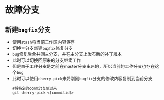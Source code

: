 # 故障分支

## 新建`bugfix`分支
* 使用`stash`将当前工作区内容保存
* 切换主分支新建`bugfix`修复分支
* `bug`修复后合并回主分支，并在主分支上发布新的补丁版本
* 此时可以切换回原来的分支继续工作
* 但是由于工作分支是之前在master分支出来的，所以当前的工作分支也存在这个`bug`
* 此时可以使用`cherry-pick`来将刚刚`bugfix`分支的修改内容复制到当前分支
  ```
  #将特定的commit复制过来
  git cherry-pick <[commitid]>
  ```

<!-- * 下游分支需要同步更新
```
git checkout feature/a
git rebase master
```
![bugfix](./images/bugfix.png "bugfix") -->


